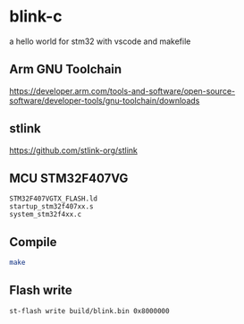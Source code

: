 # blink-c

a hello world for stm32 with vscode and makefile

## Arm GNU Toolchain

https://developer.arm.com/tools-and-software/open-source-software/developer-tools/gnu-toolchain/downloads

## stlink

https://github.com/stlink-org/stlink

## MCU STM32F407VG

    STM32F407VGTX_FLASH.ld
    startup_stm32f407xx.s
    system_stm32f4xx.c

## Compile

```bash
make
```

## Flash write

```bash
st-flash write build/blink.bin 0x8000000
```